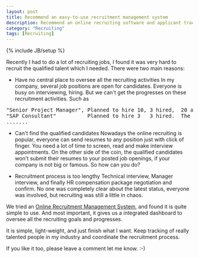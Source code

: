 ```yaml
---
layout: post
title: Recommend an easy-to-use recruitment management system
description: Recommend an online recruiting software and applicant tracking system
category: "Recruiting"
tags: [Recruiting]
---
```

{% include JB/setup %}

Recently I had to do a lot of recruiting jobs, I found it was very hard to recruit the qualified
talent which I needed. There were two main reasons:

* Have no central place to oversee all the recruiting activities
In my company, several job positions are open for candidates. Everyone is busy on interviewing, hiring.
But we can't get the progresses on these recruitment activities. Such as
<pre>
"Senior Project Manager", Planned to hire 10, 3 hired,  20 are waiting for interview.
"SAP Consultant"          Planned to hire 3   3 hired.  The opening of position should be closed.
.......
</pre>

* Can't find the qualified candidates
Nowadays the online recruiting is popular, everyone can send resumes to any position just with click of finger. You need a lot of time to screen, read and make interview appointments. On the other side of the coin, the qualified candidates won't submit their resumes to your posted job openings, if your company is not big or famous. So how can you do? 

* Recruitment process is too lengthy
Technical interview, Manager interview, and finally HR compensation package negotiation and confirm. No one was completely clear about the latest status, everyone was involved, but recruiting was still a little in chaos.

We tried an [Online Recruitment Management System](http://www.talentlists.com), and found it is quite simple to use.
And most important, it gives us a integrated dashboard to oversee all the recruiting goals and progresses.

It is simple, light-weight, and just finish what I want. Keep tracking of really talented people
in my industry and coordinate the recruitment process.

If you like it too, please leave a comment let me know. :-)




